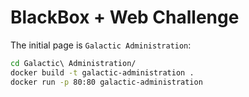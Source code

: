 # BlackBox + Web Challenge

The initial page is `Galactic Administration`:

```bash
cd Galactic\ Administration/
docker build -t galactic-administration .
docker run -p 80:80 galactic-administration
```